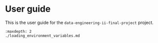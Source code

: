 # User guide

This is the user guide for the `data-engineering-ii-final-project` project.

```{toctree}
:maxdepth: 2
./loading_environment_variables.md
```
